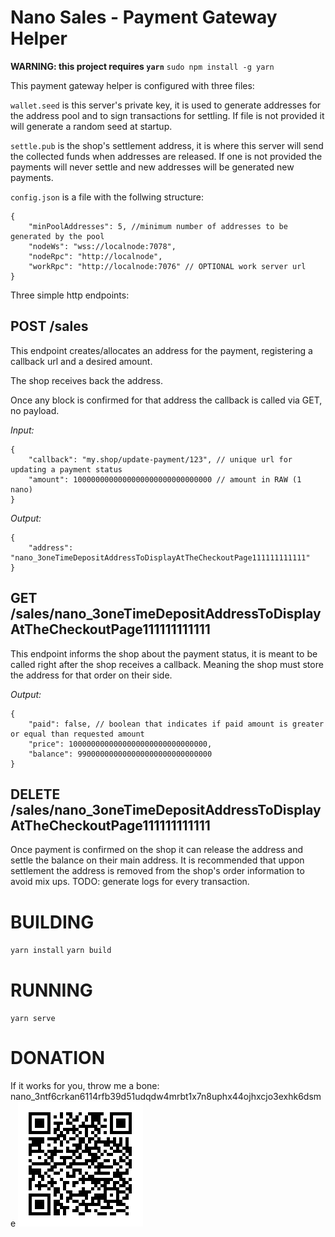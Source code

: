 Nano Sales - Payment Gateway Helper
===================================

**WARNING: this project requires `yarn`**
`sudo npm install -g yarn`

This payment gateway helper is configured with three files:

`wallet.seed` is this server's private key, it is used to generate addresses for the address pool and to sign transactions for settling. If file is not provided it will generate a random seed at startup.

`settle.pub` is the shop's settlement address, it is where this server will send the collected funds when addresses are released. If one is not provided the payments will never settle and new addresses will be generated new payments.

`config.json` is a file with the follwing structure:

```
{
    "minPoolAddresses": 5, //minimum number of addresses to be generated by the pool
    "nodeWs": "wss://localnode:7078",
    "nodeRpc": "http://localnode",
    "workRpc": "http://localnode:7076" // OPTIONAL work server url
}
```

Three simple http endpoints:

## POST /sales

This endpoint creates/allocates an address for the payment, registering a callback url and a desired amount.

The shop receives back the address.

Once any block is confirmed for that address the callback is called via GET, no payload.

*Input:*

```
{
    "callback": "my.shop/update-payment/123", // unique url for updating a payment status
    "amount": 1000000000000000000000000000000 // amount in RAW (1 nano)
}
```

*Output:*

```
{
    "address": "nano_3oneTimeDepositAddressToDisplayAtTheCheckoutPage111111111111"
}
```

## GET /sales/nano_3oneTimeDepositAddressToDisplayAtTheCheckoutPage111111111111

This endpoint informs the shop about the payment status, it is meant to be called right after the shop receives a callback. Meaning the shop must store the address for that order on their side.

*Output:*

```
{
    "paid": false, // boolean that indicates if paid amount is greater or equal than requested amount
    "price": 1000000000000000000000000000000,
    "balance": 990000000000000000000000000000
}
```

## DELETE /sales/nano_3oneTimeDepositAddressToDisplayAtTheCheckoutPage111111111111

Once payment is confirmed on the shop it can release the address and settle the balance on their main address.
It is recommended that uppon settlement the address is removed from the shop's order information to avoid mix ups.
TODO: generate logs for every transaction.

# BUILDING

`yarn install`
`yarn build`

# RUNNING

`yarn serve`

# DONATION

If it works for you, throw me a bone:
nano_3ntf6crkan6114rfb39d51udqdw4mrbt1x7n8uphx44ojhxcjo3exhk6dsme
![nano_3ntf6crkan6114rfb39d51udqdw4mrbt1x7n8uphx44ojhxcjo3exhk6dsme](./donation.png)
